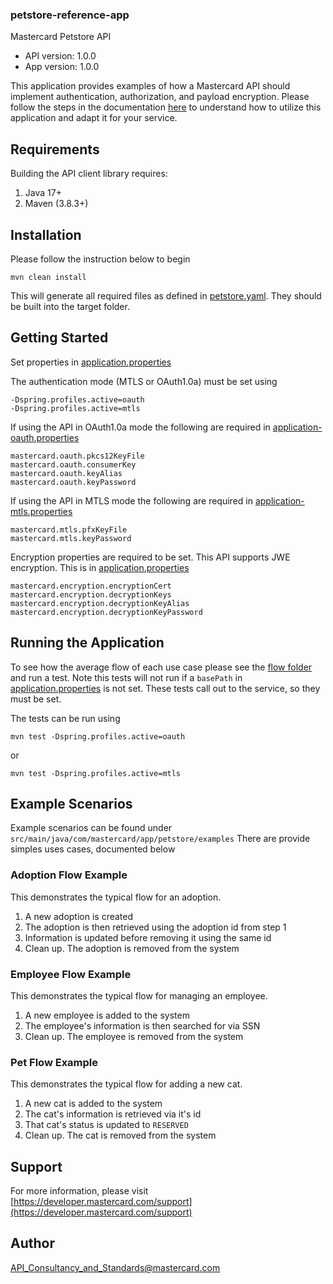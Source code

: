 ### petstore-reference-app

Mastercard Petstore API
- API version: 1.0.0
- App version: 1.0.0

This application provides examples of how a Mastercard API should implement authentication, authorization, and payload encryption.
Please follow the steps in the documentation [here](https://developer.mastercard.com/reference-service-ngw/documentation)
to understand how to utilize this application and adapt it for your service.

## Requirements

Building the API client library requires:
1. Java 17+
2. Maven (3.8.3+)

## Installation

Please follow the instruction below to begin

```shell
mvn clean install
```

This will generate all required files as defined in [petstore.yaml](src/main/resources/petstore.yaml). They should be built into the target folder.

## Getting Started

Set properties in [application.properties](src/main/resources/application.properties)

The authentication mode (MTLS or OAuth1.0a) must be set using 
```
-Dspring.profiles.active=oauth
-Dspring.profiles.active=mtls
```
If using the API in OAuth1.0a mode the following are required in [application-oauth.properties](src/main/resources/application-oauth.properties)
```
mastercard.oauth.pkcs12KeyFile
mastercard.oauth.consumerKey
mastercard.oauth.keyAlias
mastercard.oauth.keyPassword
```
If using the API in MTLS mode the following are required in [application-mtls.properties](src/main/resources/application-mtls.properties)
```
mastercard.mtls.pfxKeyFile
mastercard.mtls.keyPassword
```
Encryption properties are required to be set. This API supports JWE encryption. This is in [application.properties](src/main/resources/application.properties)
```
mastercard.encryption.encryptionCert
mastercard.encryption.decryptionKeys
mastercard.encryption.decryptionKeyAlias
mastercard.encryption.decryptionKeyPassword
```

## Running the Application

To see how the average flow of each use case please see the [flow folder](src/test/java/com/mastercard/app/petstore/flow) and run a test. Note this tests will not
run if a `basePath` in [application.properties](src/main/resources/application.properties) is not set. These tests call
out to the service, so they must be set.

The tests can be run using
```shell
mvn test -Dspring.profiles.active=oauth
```
or 
```shell
mvn test -Dspring.profiles.active=mtls
```

## Example Scenarios

Example scenarios can be found under `src/main/java/com/mastercard/app/petstore/examples`
There are provide simples uses cases, documented below

### Adoption Flow Example
This demonstrates the typical flow for an adoption. 
1) A new adoption is created 
2) The adoption is then retrieved using the adoption id from step 1 
3) Information is updated before removing it using the same id
4) Clean up. The adoption is removed from the system

### Employee Flow Example
This demonstrates the typical flow for managing an employee.
1) A new employee is added to the system
2) The employee's information is then searched for via SSN
3) Clean up. The employee is removed from the system

### Pet Flow Example
This demonstrates the typical flow for adding a new cat.
1) A new cat is added to the system
2) The cat's information is retrieved via it's id
3) That cat's status is updated to `RESERVED`
4) Clean up. The cat is removed from the system


## Support
For more information, please visit [https://developer.mastercard.com/support](https://developer.mastercard.com/support)

## Author

API_Consultancy_and_Standards@mastercard.com
